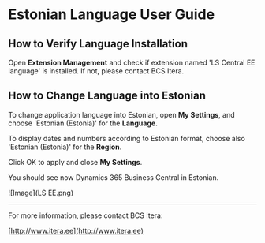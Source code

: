 # Estonian Language User Guide
## How to Verify Language Installation
Open **Extension Management** and check if extension named 'LS Central EE language' is installed. If not, please contact BCS Itera.

## How to Change Language into Estonian
To change application language into Estonian, open **My Settings**, and choose 'Estonian (Estonia)' for the **Language**.

To display dates and numbers according to Estonian format, choose also 'Estonian (Estonia)' for the **Region**.  

Click OK to apply and close **My Settings**.

You should see now Dynamics 365 Business Central in Estonian.

![Image](LS EE.png)

***

For more information, please contact BCS Itera:

[http://www.itera.ee](http://www.itera.ee)
